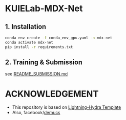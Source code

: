 # KUIELab-MDX-Net

## 1. Installation

```bash
conda env create -f conda_env_gpu.yaml -n mdx-net
conda activate mdx-net
pip install -r requirements.txt
```

## 2. Training & Submission

see [README_SUBMISSION.md](README_SUBMISSION.md)

# ACKNOWLEDGEMENT

- This repository is based on [Lightning-Hydra Template](https://github.com/ashleve/lightning-hydra-template)
- Also, facebook/[demucs](https://github.com/facebookresearch/demucs)